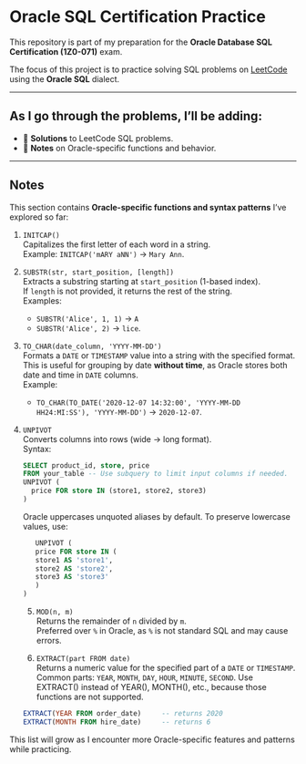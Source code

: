 # Oracle SQL Certification Practice

This repository is part of my preparation for the **Oracle Database SQL Certification (1Z0-071)** exam.

The focus of this project is to practice solving SQL problems on [LeetCode](https://leetcode.com/problemset/database/) using the **Oracle SQL** dialect.

---

## As I go through the problems, I’ll be adding:

- 📌 **Solutions** to LeetCode SQL problems.
- 📌 **Notes** on Oracle-specific functions and behavior.


---

## Notes

This section contains **Oracle-specific functions and syntax patterns** I’ve explored so far:

1. `INITCAP()`  
   Capitalizes the first letter of each word in a string.  
   Example: `INITCAP('mARY aNN')` → `Mary Ann`.

2. `SUBSTR(str, start_position, [length])`  
   Extracts a substring starting at `start_position` (1-based index).  
   If `length` is not provided, it returns the rest of the string.  
   Examples:  
   - `SUBSTR('Alice', 1, 1)` → `A`  
   - `SUBSTR('Alice', 2)` → `lice`.

3. `TO_CHAR(date_column, 'YYYY-MM-DD')`  
   Formats a `DATE` or `TIMESTAMP` value into a string with the specified format.  
   This is useful for grouping by date **without time**, as Oracle stores both date and time in `DATE` columns.  
   Example:  
   - `TO_CHAR(TO_DATE('2020-12-07 14:32:00', 'YYYY-MM-DD HH24:MI:SS'), 'YYYY-MM-DD')` → `2020-12-07`.

4. `UNPIVOT`  
   Converts columns into rows (wide → long format).  
   Syntax:

   ```sql
   SELECT product_id, store, price
   FROM your_table -- Use subquery to limit input columns if needed.
   UNPIVOT (
     price FOR store IN (store1, store2, store3)
   )
   ```
   Oracle uppercases unquoted aliases by default.
   To preserve lowercase values, use:

   ```sql
      UNPIVOT (
      price FOR store IN (
      store1 AS 'store1',
      store2 AS 'store2',
      store3 AS 'store3'
      )
   )
   ```

   5. `MOD(n, m)`  
   Returns the remainder of `n` divided by `m`.  
   Preferred over `%` in Oracle, as `%` is not standard SQL and may cause errors.

   6. `EXTRACT(part FROM date)`  
   Returns a numeric value for the specified part of a `DATE` or `TIMESTAMP`.  
   Common parts: `YEAR`, `MONTH`, `DAY`, `HOUR`, `MINUTE`, `SECOND`.
   Use EXTRACT() instead of YEAR(), MONTH(), etc., because those functions are not supported.

   ```sql
   EXTRACT(YEAR FROM order_date)     -- returns 2020
   EXTRACT(MONTH FROM hire_date)     -- returns 6
   ```


   
This list will grow as I encounter more Oracle-specific features and patterns while practicing.